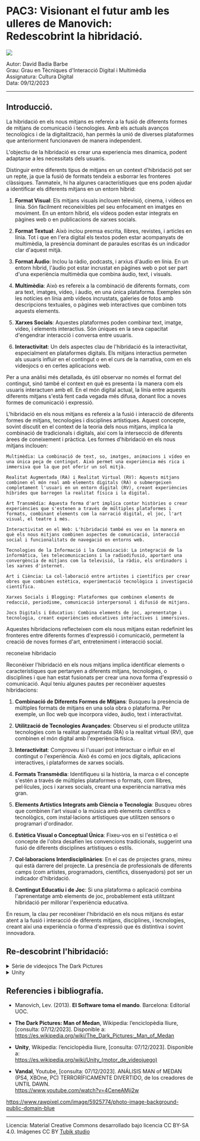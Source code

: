 # PAC3: Visionant el futur amb les ulleres de Manovich: <br> Redescobrint la hibridació.

<img src="https://images.rawpixel.com/image_800/czNmcy1wcml2YXRlL3Jhd3BpeGVsX2ltYWdlcy93ZWJzaXRlX2NvbnRlbnQvbHIvcHUyMzQ0NTMxLWltYWdlLWt3dnk3bndtLmpwZw.jpg">
 
Autor: David Badia Barbe<br>
Grau: Grau en Tècniques d'Interacció Digital i Multimèdia<br>
Assignatura: Cultura Digital<br>
Data: 09/12/2023

<hr>

## Introducció.

La hibridació en els nous mitjans es refereix a la fusió de diferents formes de mitjans de comunicació i tecnologies.
Amb els actuals avanços tecnològics i de la digitalització, han permès la unió de diverses plataformes que anteriorment funcionaven de manera independent.

L'objectiu de la hibridació es crear una experiencia mes dinamica, podent adaptarse a les necessitats dels usuaris.






Distinguir entre diferents tipus de mitjans en un context d'hibridació pot ser un repte, ja que la fusió de formats tendeix a esborrar les fronteres clàssiques. Tanmateix, hi ha algunes característiques que ens poden ajudar a identificar els diferents mitjans en un entorn híbrid:

1. **Format Visual**: Els mitjans visuals inclouen televisió, cinema, i vídeos en línia. Són fàcilment reconeixibles pel seu enfocament en imatges en moviment. En un entorn híbrid, els vídeos poden estar integrats en pàgines web o en publicacions de xarxes socials.

2. **Format Textual**: Això inclou premsa escrita, llibres, revistes, i articles en línia. Tot i que en l'era digital els textos poden estar acompanyats de multimèdia, la presència dominant de paraules escritas és un indicador clar d'aquest mitjà.

3. **Format Àudio**: Inclou la ràdio, podcasts, i arxius d'àudio en línia. En un entorn híbrid, l'àudio pot estar incrustat en pàgines web o pot ser part d'una experiència multimèdia que combina àudio, text, i visuals.

4. **Multimèdia**: Això es refereix a la combinació de diferents formats, com ara text, imatges, vídeo, i àudio, en una única plataforma. Exemples són les notícies en línia amb vídeos incrustats, galeries de fotos amb descripcions textuales, o pàgines web interactives que combinen tots aquests elements.

5. **Xarxes Socials**: Aquestes plataformes poden combinar text, imatge, vídeo, i elements interactius. Són úniques en la seva capacitat d'engendrar interacció i conversa entre usuaris.

6. **Interactivitat**: Un dels aspectes clau de l'hibridació és la interactivitat, especialment en plataformes digitals. Els mitjans interactius permeten als usuaris influir en el contingut o en el curs de la narrativa, com en els videojocs o en certes aplicacions web.

Per a una anàlisi més detallada, és útil observar no només el format del contingut, sinó també el context en què es presenta i la manera com els usuaris interactuen amb ell. En el món digital actual, la línia entre aquests diferents mitjans s'està fent cada vegada més difusa, donant lloc a noves formes de comunicació i expressió.





L'hibridació en els nous mitjans es refereix a la fusió i interacció de diferents formes de mitjans, tecnologies i disciplines artístiques. Aquest concepte, sovint discutit en el context de la teoria dels nous mitjans, implica la combinació de tradicionals i digitals, així com la intersecció de diferents àrees de coneixement i pràctica. Les formes d'hibridació en els nous mitjans inclouen:

    Multimèdia: La combinació de text, so, imatges, animacions i vídeo en una única peça de contingut. Això permet una experiència més rica i immersiva que la que pot oferir un sol mitjà.

    Realitat Augmentada (RA) i Realitat Virtual (RV): Aquests mitjans combinen el món real amb elements digitals (RA) o submergeixen completament l'usuari en un entorn digital (RV), creant experiències híbrides que barregen la realitat física i la digital.

    Art Transmèdia: Aquesta forma d'art implica contar històries o crear experiències que s'estenen a través de múltiples plataformes i formats, combinant elements com la narració digital, el joc, l'art visual, el teatre i més.

    Interactivitat en el Web: L'hibridació també es veu en la manera en què els nous mitjans combinen aspectes de comunicació, interacció social i funcionalitats de navegació en entorns web.

    Tecnologies de la Informació i la Comunicació: La integració de la informàtica, les telecomunicacions i la radiodifusió, aportant una convergència de mitjans com la televisió, la ràdio, els ordinadors i les xarxes d'internet.

    Art i Ciència: La col·laboració entre artistes i científics per crear obres que combinen estètica, experimentació tecnològica i investigació científica.

    Xarxes Socials i Blogging: Plataformes que combinen elements de redacció, periodisme, comunicació interpersonal i difusió de mitjans.

    Jocs Digitals i Educatius: Combina elements de joc, aprenentatge i tecnologia, creant experiències educatives interactives i immersives.

Aquestes hibridacions reflecteixen com els nous mitjans estan redefinint les fronteres entre diferents formes d'expressió i comunicació, permetent la creació de noves formes d'art, entreteniment i interacció social.


reconeixe hibridacio


Reconèixer l'hibridació en els nous mitjans implica identificar elements o característiques que pertanyen a diferents mitjans, tecnologies, o disciplines i que han estat fusionats per crear una nova forma d'expressió o comunicació. Aquí teniu algunes pautes per reconèixer aquestes hibridacions:

1. **Combinació de Diferents Formes de Mitjans**: Busqueu la presència de múltiples formats de mitjans en una sola obra o plataforma. Per exemple, un lloc web que incorpora vídeo, àudio, text i interactivitat.

2. **Utilització de Tecnologies Avançades**: Observeu si el producte utilitza tecnologies com la realitat augmentada (RA) o la realitat virtual (RV), que combinen el món digital amb l'experiència física.

3. **Interactivitat**: Comproveu si l'usuari pot interactuar o influir en el contingut o l'experiència. Això és comú en jocs digitals, aplicacions interactives, i plataformes de xarxes socials.

4. **Formats Transmèdia**: Identifiqueu si la història, la marca o el concepte s'estén a través de múltiples plataformes o formats, com llibres, pel·lícules, jocs i xarxes socials, creant una experiència narrativa més gran.

5. **Elements Artístics Integrats amb Ciència o Tecnologia**: Busqueu obres que combinen l'art visual o la música amb elements científics o tecnològics, com instal·lacions artístiques que utilitzen sensors o programari d'ordinador.

6. **Estètica Visual o Conceptual Única**: Fixeu-vos en si l'estètica o el concepte de l'obra desafien les convencions tradicionals, suggerint una fusió de diferents disciplines artístiques o estils.

7. **Col·laboracions Interdisciplinàries**: En el cas de projectes grans, mireu qui està darrere del projecte. La presència de professionals de diferents camps (com artistes, programadors, científics, dissenyadors) pot ser un indicador d'hibridació.

8. **Contingut Educatiu i de Joc**: Si una plataforma o aplicació combina l'aprenentatge amb elements de joc, probablement està utilitzant hibridació per millorar l'experiència educativa.

En resum, la clau per reconèixer l'hibridació en els nous mitjans és estar atent a la fusió i interacció de diferents mitjans, disciplines, i tecnologies, creant així una experiència o forma d'expressió que és distintiva i sovint innovadora.


## Re-descobrint l'hibridació: 

<details>
 <summary>Sèrie de videojocs The Dark Pictures</summary>
 <br>  
 <img src="https://cdn11.bigcommerce.com/s-k0hjo2yyrq/images/stencil/1280x1280/products/1403/1037/The_Dark_Pictures_Anthology_Season_one_Packshot__13296.1680082390.jpg?c=1" width="200px" height="250px" >
 <img src="https://i.blogs.es/fd8f41/little-hope/1366_2000.jpeg"  width="420px" height="250px" >

Hibridació de cinema amb videojocs.

"The Dark Pictures" és una sèrie de videojocs d'aventura gràfica de terror on el jugador haurà de prendre decisions que afectaran significativament el desenvolupament de la seva trama.

Desenvolupats per Supermassive Games i publicats per Bandai Namco. Cada joc dins de la sèrie és un títol independent, cadascun té les seves pròpies històries, personatges i ambientacions, però amb un element comú que és la interacció i un tema d'horror general.
Aquests videojocs se centren principalment en la narrativa com si es tractés d'una pel·lícula, oferint molts diàlegs entre els personatges i opcions en les preses de decisions que poden ser de vida o mort per al personatge.

L'altra mecànica que tenen és la part d'exploració, on haurem de controlar el personatge on s'hauran de resoldre trencaclosques.
Els personatges del videojoc són actors reals que han sigut modelats digitalment, fent encara més sensació d'estar veient una pel·lícula en comptes d'estar veient un videojoc.

"The Dark Pictures" ofereix una experiència d'horror únic, combinant una gran narrativa i amb una jugabilitat centrada en la presa de decisions. 

#### Conclusió
"The Dark Pictures" des de la perspectiva de Lev Manovich la sèrie de videojocs és un clar exemple d'hibridació en els nous mitjans, combinant correctament el món del cinema amb el dels videojocs oferint una experiència d'entreteniment immersiva i interactiva única.

Personalment, no hi he jugat a aquests títols, però sí a jocs similars com ara "Until Dawn", "The Walking Dead" (TellTale), Detroid: Become Human, "Heavy Rain", etc. Són videojocs que ofereixen una experiència narrativa bastant profunda i una gran jugabilitat, ja que es pot tornar a jugar per veure que passa si triem altres decisions durant el transcurs de la història.

</details>


<details>
 <summary>Unity</summary>
 <br>
 <img src="https://1000logos.net/wp-content/uploads/2021/10/Unity-logo.png"  width="400px" height="180px">
 <img src="https://gorealgames.com/wp-content/uploads/2022/05/unity-editor-1.jpeg"  width="420px" height="180px">


La plataforma Unity es una eina per al desenvolupament de videojocs en 2D o 3D, pero ha anat mes enlla, amb el temps s'ha convertit en una eina versatil per a la creació d'entorns digitals interectius i aplicacions.

La creació de móns virtuals ha transcendit les seves pròpies fronteres, obrint pas a noves oportunitats i experiències a través de la intersecció digital. En aquesta revolució, emergeix com una figura destacada Unity, una plataforma que va més enllà del simple desenvolupament de jocs per convertir-se en una eina versàtil per a la creació d'entorns digitals interactius.

El Llenguatge Universal de la Creació Digital

Unity actua com un llenguatge universal que transcendeix les barreres culturals i lingüístiques. Mitjançant una interfície visual intuitiva i eines potents, permet als creadors plasmar la seva imaginació en un món virtual compartit. Des de desenvolupadors de jocs fins a artistes visuals, Unity s'ha convertit en la paleta digital on es poden barrejar les tintes de la creativitat.

Un Punt de Trobada entre la Ciència i l'Art

A través de la lupa conceptual de Manovich, es pot apreciar com Unity es converteix en una intersecció entre la ciència i l'art digital. Els desenvolupadors utilitzen algoritmes complexos per crear simulacions realistes, mentre que els artistes exploren noves formes d'expressió visual. La seva naturalesa multidisciplinària converteix Unity en un camp de joc on els límits entre la lògica i la creativitat es difuminen.

La Democràcia de la Creació Digital

La facilitat d'ús de Unity fa que la creació digital sigui accessible a tothom, des de novells fins als veterans experimentats. Amb tutorials interactius i una comunitat activa, les "ulleres de Manovich" revelen un paisatge on la creació digital ja no és l'atzar d'uns pocs experts, sinó una oportunitat per a tothom per explorar i expressar-se.

Més Enllà dels Jocs: L'Aplicació Universal de Unity

Mentrestant, l'impacte d'Unity no es limita als jocs. La seva adaptabilitat s'estén a aplicacions educatives, simulacions empresarials i altres àmbits. A través d'aquesta visió, veiem com Unity es converteix en un conductor per a la innovació, connectant disciplines i obrint portes a noves formes d'aprenentatge i resolució de problemes.

La Transformació Social a través de la Realitat Virtual

Les funcions de realitat virtual de Unity transcendeixen la mera immersió per obrir la porta a noves formes d'activisme i conscienciació social. A través de les "ulleres de Manovich", veiem com aquesta plataforma no només crea universos digitals, sinó que també promou la reflexió i la consciència envers qüestions crucials de la nostra societat.

En resum, Unity no és simplement una eina de desenvolupament, sinó un portal cap a la creació i la connectivitat. A través de les "ulleres de Manovich", vislumbrem un futur on la creació digital no és només una expressió artística, sinó una part integral de la nostra experiència quotidiana.




"Unity" és un motor de joc potent i versàtil, àmpliament utilitzat en el desenvolupament de videojocs i aplicacions interactives. La seva popularitat i eficàcia es basen en diverses característiques i funcionalitats clau. En aquest assaig, examinarem els aspectes principals de Unity, la seva importància en la indústria dels videojocs i les seves aplicacions en diferents àrees.

**1. Introducció a Unity**:
   - Unity és un motor de joc desenvolupat per Unity Technologies, llançat per primera vegada el 2005. Des de llavors, ha evolucionat per convertir-se en una de les plataformes de desenvolupament més populars tant per a desenvolupadors independents com per a grans estudis.

**2. Característiques Clau**:
   - **Multiplataforma**: Una de les principals fortaleses de Unity és la seva capacitat per exportar jocs a una àmplia gamma de plataformes, incloent PC, consoles, dispositius mòbils i plataformes de realitat virtual i augmentada.
   - **Motor Gràfic**: Unity disposa d'un potent motor gràfic que suporta gràfics 2D i 3D, amb una àmplia gamma d'eines i funcions per a la renderització, l'il·luminació i l'ombra.
   - **Interfície d'Usuari Amigable**: La seva interfície d'usuari és intuïtiva, facilitant als desenvolupadors l'accés a funcions complexes sense necessitat d'un profund coneixement de programació.

**3. Programació i Personalització**:
   - Unity utilitza C# com a llenguatge de programació, que és àmpliament conegut per la seva potència i versatilitat. Això permet als desenvolupadors crear lògiques de joc complexes i personalitzar completament els seus projectes.

**4. Comunitat i Suport**:
   - Una gran comunitat de desenvolupadors i una extensa biblioteca de recursos, com ara tutorials, fòrums i documentació, fan de Unity una plataforma accessible per a novells i experts.

**5. Asset Store**:
   - Unity compta amb una botiga d'assets en línia on els desenvolupadors poden comprar i vendre assets de joc, com models 3D, textures, scripts, i més, facilitant així el desenvolupament ràpid de jocs.

**6. Aplicacions Més Enllà dels Jocs**:
   - A més dels videojocs, Unity s'utilitza en la creació de simulacions, experiències de realitat augmentada i virtual, visualitzacions arquitectòniques, i formació i educació.

**7. Impacte en la Indústria dels Jocs**:
   - Unity ha jugat un paper crucial en la democratització del desenvolupament de jocs, permetent a petits estudis i desenvolupadors independents crear jocs d'alta qualitat amb recursos limitats.

**8. Desafiaments i Limitacions**:
   - Malgrat la seva versatilitat, Unity té limitacions, com ara la necessitat de gestió eficient de recursos per optimitzar el rendiment en plataformes més limitades, com els dispositius mòbils.

**Conclusió**:
Unity ha revolucionat el món del desenvolupament de videojocs, oferint una plataforma robusta i accessible que equilibra la potència i la facilitat d'ús. La seva capacitat per adaptar-se a diversos gèneres de jocs i aplicacions interdisciplinàries la converteix en una eina indispensable en el món dels nous mitjans digitals. A mesura que la tecnologia avança, és probable que Unity continuï evolucionant i expandint les seves capacitats per satisfer les necessitats creixents de la indústria dels videojocs i més enllà.

</details>




## Referencies i bibliografía.

* Manovich, Lev. (2013). **El Software toma el mando**. Barcelona: Editorial UOC.
  
* **The Dark Pictures: Man of Medan**, Wikipedia: l’enciclopèdia lliure, [consulta: 07/12/2023]. Disponible a:
https://es.wikipedia.org/wiki/The_Dark_Pictures:_Man_of_Medan

* **Unity**, Wikipedia: l’enciclopèdia lliure, [consulta: 07/12/2023]. Disponible a: <br>
https://es.wikipedia.org/wiki/Unity_(motor_de_videojuego)

* **Vandal**, Youtube, [consulta: 07/12/2023]. ANÁLISIS MAN of MEDAN (PS4, XBOne, PC) TERRORÍFICAMENTE DIVERTIDO, de los creadores de UNTIL DAWN. <br>
https://www.youtube.com/watch?v=4CeneAMji2w


https://www.rawpixel.com/image/5925774/photo-image-background-public-domain-blue




----

Licencia: Material Creative Commons desarrollado bajo licencia CC BY-SA 4.0. Imágenes CC BY [Tubik studio](https://blog.tubikstudio.com/how-to-create-original-flat-illustrations-designers-tips/) 

